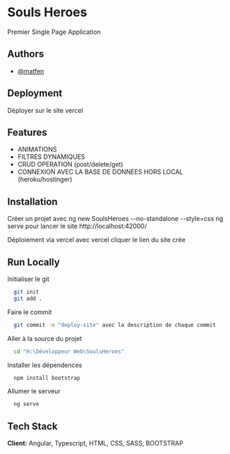 
# Souls Heroes

Premier Single Page Application



## Authors

- [@matfen](https://github.com/Matfen2)


## Deployment

Déployer sur le site vercel 

## Features
- ANIMATIONS
- FILTRES DYNAMIQUES
- CRUD OPERATION (post/delete/get)
- CONNEXION AVEC LA BASE DE DONNEES HORS LOCAL (heroku/hostinger)


## Installation

Créer un projet avec 
    ng new SoulsHeroes --no-standalone --style=css
    ng serve pour lancer le site http://localhost:42000/
    
Déploiement via vercel avec 
    vercel
    cliquer le lien du site crée
## Run Locally

Initialiser le git
```bash
  git init 
  git add .
```

Faire le commit 
```bash
  git commit -m "deploy-site" avec la description de chaque commit
```

Aller à la source du projet

```bash
  cd "H:\Développeur Web\SoulsHeroes"
```

Installer les dépendences

```bash
  npm install bootstrap
```

Allumer le serveur

```bash
  ng serve
```


## Tech Stack

**Client:** Angular, Typescript, HTML, CSS, SASS, BOOTSTRAP


